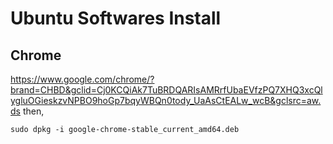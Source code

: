 # Ubuntu Softwares Install

## Chrome
https://www.google.com/chrome/?brand=CHBD&gclid=Cj0KCQiAk7TuBRDQARIsAMRrfUbaEVfzPQ7XHQ3xcQlygluOGieskzvNPBO9hoGp7bqyWBQn0tody_UaAsCtEALw_wcB&gclsrc=aw.ds
then,
```
sudo dpkg -i google-chrome-stable_current_amd64.deb
```
<!--stackedit_data:
eyJoaXN0b3J5IjpbMTUyNjYwMDYxMywxMTY3MTAxNjc1XX0=
-->